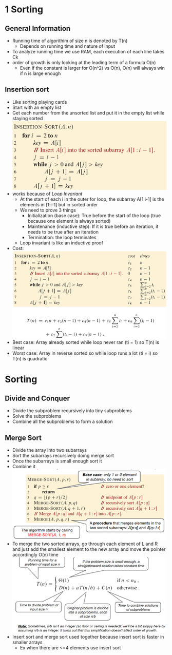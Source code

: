 # 1 Sorting

## General Information
* Running time of algorithim of size n is denoted by T(n)
  * Depends on running time and nature of input
* To analyze running time we use RAM, each execution of each line takes Ck
* order of growth is only looking at the leading term of a formula O(n)
  * Even if the constant is larger for O(n^2) vs O(n), O(n) will always win if n is large enough



## Insertion sort
* Like sorting playing cards
* Start with an empty list
* Get each number from the unsorted list and put it in the empty list while staying sorted
![Psuedocode](image.png) 
* works because of *Loop Invariant*
  * At the start of each i in the outer for loop, the subarray A[1:i-1] is the elements in [1:i-1] but in sorted order
  * We need to prove 3 things
    * Initialization (base case): True before the start of the loop (true because one element is always sorted)
    * Maintenance (inductive step): If it is true before an iteration, it needs to be true after an iteration 
    * Termination: the loop terminates
  * Loop invariant is like an inductive proof
* Cost:
![Alt text](image-1.png)
![Alt text](image-2.png)
* Best case: Array already sorted while loop never ran (ti = 1) so T(n) is linear
* Worst case: Array in reverse sorted so while loop runs a lot (ti = i) so T(n) is quadratic

# Sorting

## Divide and Conquer

* Divide the subproblem recursively into tiny subproblems
* Solve the subproblems
* Combine all the subproblems to form a solution

## Merge Sort

* Divide the array into two subarrays
* Sort the subarrays recursively doing merge sort
* Once the subarrays is small enough sort it
* Combine it
![Alt text](image-3.png)
* To merge the two sorted arrays, go through each element of L and R and just add the smallest element to the new array and move the pointer accordingly O(n) time
![Alt text](image-4.png)
* Insert sort and merge sort used together because insert sort is faster in smaller arrays
  * Ex when there are <=4 elements use insert sort